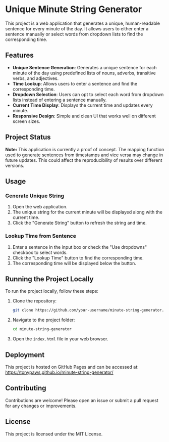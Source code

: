 # Unique Minute String Generator

This project is a web application that generates a unique, human-readable sentence for every minute of the day. It allows users to either enter a sentence manually or select words from dropdown lists to find the corresponding time.

## Features

- **Unique Sentence Generation**: Generates a unique sentence for each minute of the day using predefined lists of nouns, adverbs, transitive verbs, and adjectives.
- **Time Lookup**: Allows users to enter a sentence and find the corresponding time.
- **Dropdown Selection**: Users can opt to select each word from dropdown lists instead of entering a sentence manually.
- **Current Time Display**: Displays the current time and updates every minute.
- **Responsive Design**: Simple and clean UI that works well on different screen sizes.

## Project Status

**Note:** This application is currently a proof of concept. The mapping function used to generate sentences from timestamps and vice versa may change in future updates. This could affect the reproducibility of results over different versions.

## Usage

### Generate Unique String

1. Open the web application.
2. The unique string for the current minute will be displayed along with the current time.
3. Click the "Generate String" button to refresh the string and time.

### Lookup Time from Sentence

1. Enter a sentence in the input box or check the "Use dropdowns" checkbox to select words.
2. Click the "Lookup Time" button to find the corresponding time.
3. The corresponding time will be displayed below the button.

## Running the Project Locally

To run the project locally, follow these steps:

1. Clone the repository:
   ```sh
   git clone https://github.com/your-username/minute-string-generator.git

2. Navigate to the project folder:
    ```sh
    cd minute-string-generator

3. Open the `index.html` file in your web browser.

## Deployment

This project is hosted on GitHub Pages and can be accessed at:
https://tonypaws.github.io/minute-string-generator/

## Contributing

Contributions are welcome! Please open an issue or submit a pull request for any changes or improvements.

## License

This project is licensed under the MIT License.
